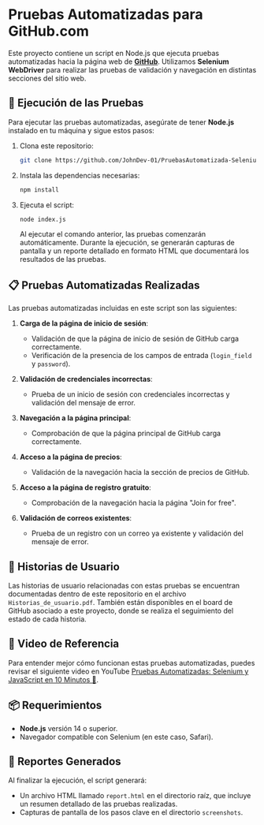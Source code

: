
# Pruebas Automatizadas para GitHub.com

Este proyecto contiene un script en Node.js que ejecuta pruebas automatizadas hacia la página web de **[GitHub](https://github.com)**. Utilizamos **Selenium WebDriver** para realizar las pruebas de validación y navegación en distintas secciones del sitio web.

## 🚀 Ejecución de las Pruebas

Para ejecutar las pruebas automatizadas, asegúrate de tener **Node.js** instalado en tu máquina y sigue estos pasos:

1. Clona este repositorio:
   ```bash
   git clone https://github.com/JohnDev-01/PruebasAutomatizada-Selenium.git
   ```

2. Instala las dependencias necesarias:
   ```bash
   npm install
   ```

3. Ejecuta el script:
   ```bash
   node index.js
   ```

   Al ejecutar el comando anterior, las pruebas comenzarán automáticamente. Durante la ejecución, se generarán capturas de pantalla y un reporte detallado en formato HTML que documentará los resultados de las pruebas.

## 📋 Pruebas Automatizadas Realizadas

Las pruebas automatizadas incluidas en este script son las siguientes:

1. **Carga de la página de inicio de sesión**:
   - Validación de que la página de inicio de sesión de GitHub carga correctamente.
   - Verificación de la presencia de los campos de entrada (`login_field` y `password`).

2. **Validación de credenciales incorrectas**:
   - Prueba de un inicio de sesión con credenciales incorrectas y validación del mensaje de error.

3. **Navegación a la página principal**:
   - Comprobación de que la página principal de GitHub carga correctamente.

4. **Acceso a la página de precios**:
   - Validación de la navegación hacia la sección de precios de GitHub.

5. **Acceso a la página de registro gratuito**:
   - Comprobación de la navegación hacia la página "Join for free".

6. **Validación de correos existentes**:
   - Prueba de un registro con un correo ya existente y validación del mensaje de error.

## 📂 Historias de Usuario

Las historias de usuario relacionadas con estas pruebas se encuentran documentadas dentro de este repositorio en el archivo `Historias_de_usuario.pdf`. También están disponibles en el board de GitHub asociado a este proyecto, donde se realiza el seguimiento del estado de cada historia.

## 🎥 Video de Referencia

Para entender mejor cómo funcionan estas pruebas automatizadas, puedes revisar el siguiente video en YouTube [Pruebas Automatizadas: Selenium y JavaScript en 10 Minutos 🚀](https://youtu.be/D1vx5M729YA).

## 📦 Requerimientos

- **Node.js** versión 14 o superior.
- Navegador compatible con Selenium (en este caso, Safari).

## 📑 Reportes Generados

Al finalizar la ejecución, el script generará:

- Un archivo HTML llamado `report.html` en el directorio raíz, que incluye un resumen detallado de las pruebas realizadas.
- Capturas de pantalla de los pasos clave en el directorio `screenshots`.
